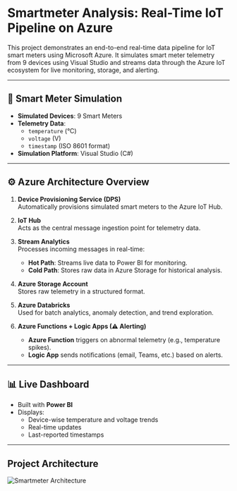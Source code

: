 # Smartmeter Analysis: Real-Time IoT Pipeline on Azure

This project demonstrates an end-to-end real-time data pipeline for IoT smart meters using Microsoft Azure. It simulates smart meter telemetry from 9 devices using Visual Studio and streams data through the Azure IoT ecosystem for live monitoring, storage, and alerting.

---

## 📡 Smart Meter Simulation

- **Simulated Devices**: 9 Smart Meters
- **Telemetry Data**:
  - `temperature` (°C)
  - `voltage` (V)
  - `timestamp` (ISO 8601 format)
- **Simulation Platform**: Visual Studio (C#)

---

## ⚙️ Azure Architecture Overview

1. **Device Provisioning Service (DPS)**  
   Automatically provisions simulated smart meters to the Azure IoT Hub.

2. **IoT Hub**  
   Acts as the central message ingestion point for telemetry data.

3. **Stream Analytics**  
   Processes incoming messages in real-time:
   - **Hot Path**: Streams live data to Power BI for monitoring.
   - **Cold Path**: Stores raw data in Azure Storage for historical analysis.

4. **Azure Storage Account**  
   Stores raw telemetry in a structured format.

5. **Azure Databricks**  
   Used for batch analytics, anomaly detection, and trend exploration.

6. **Azure Functions + Logic Apps (⚠ Alerting)**  
   - **Azure Function** triggers on abnormal telemetry (e.g., temperature spikes).
   - **Logic App** sends notifications (email, Teams, etc.) based on alerts.

---

## 📊 Live Dashboard

- Built with **Power BI**
- Displays:
  - Device-wise temperature and voltage trends
  - Real-time updates
  - Last-reported timestamps

---

## Project Architecture

![Smartmeter Architecture](https://github.com/user-attachments/assets/e0628d45-b91c-484e-83fe-734c737f988c)


